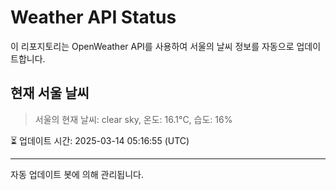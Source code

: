 
# Weather API Status

이 리포지토리는 OpenWeather API를 사용하여 서울의 날씨 정보를 자동으로 업데이트합니다.

## 현재 서울 날씨
> 서울의 현재 날씨: clear sky, 온도: 16.1°C, 습도: 16%

⏳ 업데이트 시간: 2025-03-14 05:16:55 (UTC)

---
자동 업데이트 봇에 의해 관리됩니다.
